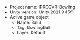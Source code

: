 <!-- UNITY CODE ASSIST INSTRUCTIONS START -->
- Project name: IPROGVR-Bowling
- Unity version: Unity 2021.3.45f1
- Active game object:
  - Name: Ball3
  - Tag: BowlingBall
  - Layer: Default
<!-- UNITY CODE ASSIST INSTRUCTIONS END -->